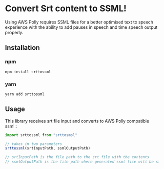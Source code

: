 # Convert Srt content to SSML!
Using AWS Polly requires SSML files for a better optimised text to speech experience with the ability to add pauses in speech and time speech output properly.

## Installation

### [](https://www.npmjs.com/package/srttossml#npm)npm

`npm install srttossml`

### [](https://www.npmjs.com/package/srttossml#yarn)yarn

`yarn add srttossml`

## Usage

This library receives srt file input and converts to AWS Polly compatible ssml :

```js
import srttossml from "srttosmsl"

// takes in two parameters
srttossml(srtInputPath, ssmlOutputPath)

// srtInputPath is the file path to the srt file with the contents
// ssmlOutputPath is the file path where generated ssml file will be stored on disc

```
